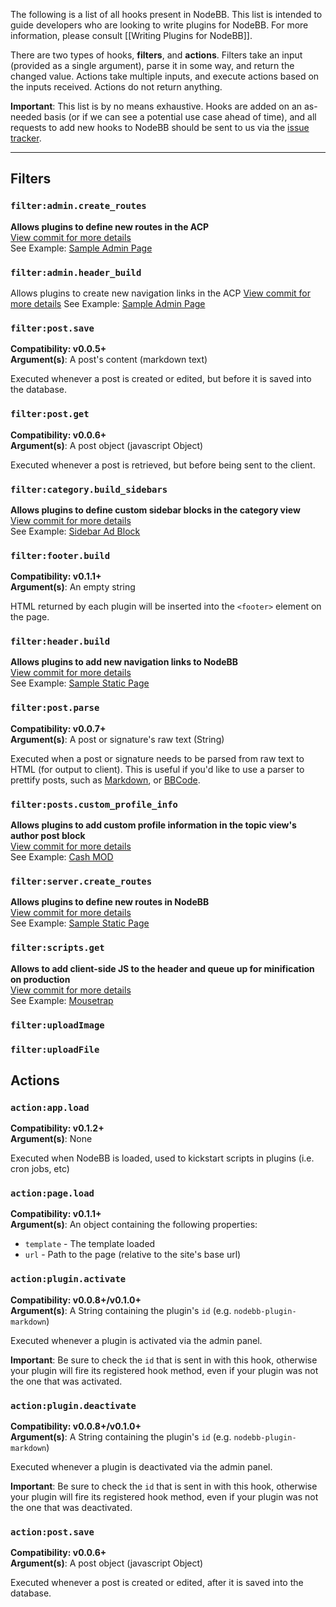 The following is a list of all hooks present in NodeBB. This list is intended to guide developers who are looking to write plugins for NodeBB. For more information, please consult [[Writing Plugins for NodeBB]].

There are two types of hooks, **filters**, and **actions**. Filters take an input (provided as a single argument), parse it in some way, and return the changed value. Actions take multiple inputs, and execute actions based on the inputs received. Actions do not return anything.

**Important**: This list is by no means exhaustive. Hooks are added on an as-needed basis (or if we can see a potential use case ahead of time), and all requests to add new hooks to NodeBB should be sent to us via the [issue tracker](https://github.com/designcreateplay/NodeBB/issues).

----

## Filters

### `filter:admin.create_routes`
**Allows plugins to define new routes in the ACP**<br />
[View commit for more details](https://github.com/designcreateplay/NodeBB/commit/32990794ce7f1304655151eb1f11b169e525f901)<br />
See Example: [Sample Admin Page](https://github.com/psychobunny/nodebb-plugin-admin-sample)

### `filter:admin.header_build`
Allows plugins to create new navigation links in the ACP
[View commit for more details](https://github.com/designcreateplay/NodeBB/commit/2b07917020c9181ff15e6096012144f4a9c201d4)
See Example: [Sample Admin Page](https://github.com/psychobunny/nodebb-plugin-admin-sample)

### `filter:post.save`

**Compatibility: v0.0.5+**<br />
**Argument(s)**: A post's content (markdown text)

Executed whenever a post is created or edited, but before it is saved into the database.

### `filter:post.get`

**Compatibility: v0.0.6+**<br />
**Argument(s)**: A post object (javascript Object)

Executed whenever a post is retrieved, but before being sent to the client.

### `filter:category.build_sidebars`
**Allows plugins to define custom sidebar blocks in the category view**<br />
[View commit for more details](https://github.com/designcreateplay/NodeBB/commit/ca9c468edd94fcf36b93fbe145a25014a03513f2)<br />
See Example: [Sidebar Ad Block](https://github.com/psychobunny/nodebb-plugin-ad-block)

### `filter:footer.build`

**Compatibility: v0.1.1+**<br />
**Argument(s)**: An empty string

HTML returned by each plugin will be inserted into the `<footer>` element on the page.

### `filter:header.build`
**Allows plugins to add new navigation links to NodeBB**<br />
[View commit for more details](https://github.com/designcreateplay/NodeBB/commit/a63732027f9ba0bd54254c3b5c83f2a63f1ad531)<br />
See Example: [Sample Static Page](https://github.com/psychobunny/nodebb-plugin-static-page/)

### `filter:post.parse`

**Compatibility: v0.0.7+**<br />
**Argument(s)**: A post or signature's raw text (String)

Executed when a post or signature needs to be parsed from raw text to HTML (for output to client). This is useful if you'd like to use a parser to prettify posts, such as [Markdown](http://daringfireball.net/projects/markdown/), or [BBCode](http://www.bbcode.org/).

### `filter:posts.custom_profile_info`
**Allows plugins to add custom profile information in the topic view's author post block**<br />
[View commit for more details](https://github.com/designcreateplay/NodeBB/commit/bf677522a93ec4c48f6b0fa27ab1388f9eedba4c)<br />
See Example: [Cash MOD](https://github.com/psychobunny/nodebb-plugin-cash)

### `filter:server.create_routes`
**Allows plugins to define new routes in NodeBB**<br />
[View commit for more details](https://github.com/designcreateplay/NodeBB/commit/2a4b228e19c939be1872ce6d9669ae03b98c853a)<br />
See Example: [Sample Static Page](https://github.com/psychobunny/nodebb-plugin-static-page/)

### `filter:scripts.get`
**Allows to add client-side JS to the header and queue up for minification on production**<br />
[View commit for more details](https://github.com/designcreateplay/NodeBB/commit/5357ad61db6c15bc25a7e836548a02fadd72e6b3)<br />
See Example: [Mousetrap](https://github.com/psychobunny/nodebb-plugin-mousetrap/)

### `filter:uploadImage`

### `filter:uploadFile`


## Actions

### `action:app.load`

**Compatibility: v0.1.2+**<br />
**Argument(s)**: None

Executed when NodeBB is loaded, used to kickstart scripts in plugins (i.e. cron jobs, etc)

### `action:page.load`

**Compatibility: v0.1.1+**<br />
**Argument(s)**: An object containing the following properties:

* `template` - The template loaded
* `url` - Path to the page (relative to the site's base url)

### `action:plugin.activate`

**Compatibility: v0.0.8+/v0.1.0+**<br />
**Argument(s)**: A String containing the plugin's `id` (e.g. `nodebb-plugin-markdown`)

Executed whenever a plugin is activated via the admin panel.

**Important**: Be sure to check the `id` that is sent in with this hook, otherwise your plugin will fire its registered hook method, even if your plugin was not the one that was activated.

### `action:plugin.deactivate`

**Compatibility: v0.0.8+/v0.1.0+**<br />
**Argument(s)**: A String containing the plugin's `id` (e.g. `nodebb-plugin-markdown`)

Executed whenever a plugin is deactivated via the admin panel.

**Important**: Be sure to check the `id` that is sent in with this hook, otherwise your plugin will fire its registered hook method, even if your plugin was not the one that was deactivated.

### `action:post.save`

**Compatibility: v0.0.6+**<br />
**Argument(s)**: A post object (javascript Object)

Executed whenever a post is created or edited, after it is saved into the database.